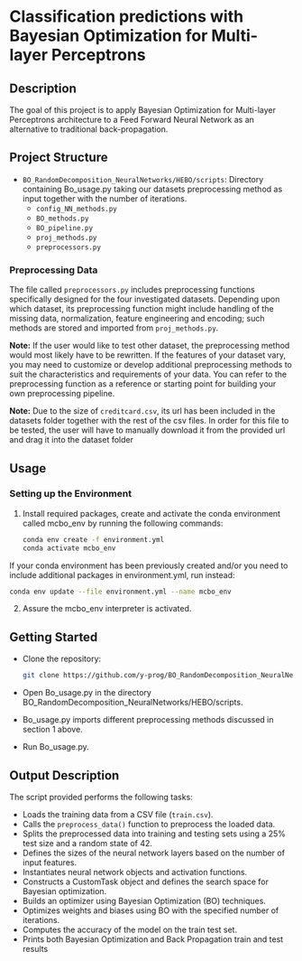 # Classification predictions with Bayesian Optimization for Multi-layer Perceptrons 

## Description
The goal of this project is to apply Bayesian Optimization for Multi-layer Perceptrons architecture to a Feed Forward Neural Network as an alternative to traditional back-propagation.

## Project Structure
- `BO_RandomDecomposition_NeuralNetworks/HEBO/scripts`: Directory containing Bo_usage.py taking our datasets preprocessing method as input together with the number of iterations.
  - `config_NN_methods.py`
  - `BO_methods.py`
  - `BO_pipeline.py`
  - `proj_methods.py`
  - `preprocessors.py`

### Preprocessing Data
The file called `preprocessors.py` includes preprocessing functions specifically designed for the four investigated datasets. Depending upon which dataset, its preprocessing function might include handling of the missing data, normalization, feature engineering and encoding; such methods are stored and imported from `proj_methods.py`.

**Note:** If the user would like to test other dataset, the preprocessing method would most likely have to be rewritten. If the features of your dataset vary, you may need to customize or develop additional preprocessing methods to suit the characteristics and requirements of your data. You can refer to the preprocessing function as a reference or starting point for building your own preprocessing pipeline.

**Note:** Due to the size of `creditcard.csv`, its url has been included in the datasets folder together with the rest of the csv files. In order for this file to be tested, the user will have to manually download it from the provided url and drag it into the dataset folder 



## Usage

### Setting up the Environment
1. Install required packages, create and activate the conda environment called mcbo_env by running the following commands:
   ```bash
   conda env create -f environment.yml
   conda activate mcbo_env
If your conda environment has been previously created and/or you need to include additional packages in environment.yml, run instead:
   ```bash
   conda env update --file environment.yml --name mcbo_env 
```
2. Assure the mcbo_env interpreter is activated.


## Getting Started
- Clone the repository:
   ```bash
   git clone https://github.com/y-prog/BO_RandomDecomposition_NeuralNetworks.git
   ```
  
- Open Bo_usage.py in the directory BO_RandomDecomposition_NeuralNetworks/HEBO/scripts.

- Bo_usage.py imports different preprocessing methods discussed in section 1 above.

- Run Bo_usage.py.

## Output Description
The script provided performs the following tasks:

- Loads the training data from a CSV file (`train.csv`).
- Calls the `preprocess_data()` function to preprocess the loaded data.
- Splits the preprocessed data into training and testing sets using a 25% test size and a random state of 42.
- Defines the sizes of the neural network layers based on the number of input features.
- Instantiates neural network objects and activation functions.
- Constructs a CustomTask object and defines the search space for Bayesian optimization.
- Builds an optimizer using Bayesian Optimization (BO) techniques.
- Optimizes weights and biases using BO with the specified number of iterations.
- Computes the accuracy of the model on the train test set.
- Prints both Bayesian Optimization and Back Propagation train and test results 


